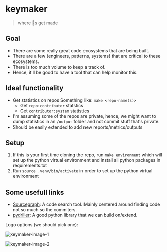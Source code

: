 # keymaker
> where 🔑s get made

## Goal 
* There are some really great code ecosystems that are being built.
* There are a few {engineers, patterns, systems} that are critical to these ecosystems.
* There is too much volume to keep a track of.
* Hence, it'll be good to have a tool that can help monitor this.

## Ideal functionality
* Get statistics on repos Something like: `make <repo-name(s)>`
  * Get `repo:contributor` statstics
  * Get `contributor:system` statistics   
* I'm assuming some of the repos are private, hence, we might want to dump statistics in an `/output` folder and not commit stuff that's private.
* Should be easily extended to add new reports/metrics/outputs

## Setup
1. If this is your first time cloning the repo, run `make environment` which will set up the python virtual environment and install all python packages in requirements.txt
2. Run `source .venv/bin/activate` in order to set up the python virtual environment

## Some usefull links
* [Sourcegraph](https://about.sourcegraph.com/): A code search tool. Mainly centered around finding code not so much so the commiters. 
* [pydriller](https://pydriller.readthedocs.io/en/latest/intro.html): A good python library that we can build on/extend.



Logo options (we should pick one): 

![keymaker-image-1](https://user-images.githubusercontent.com/1289023/152268269-f1c7cb3c-a2dc-4c78-9458-64d68d17d7f3.png)


![keymaker-image-2](https://user-images.githubusercontent.com/1289023/152269293-8824cc23-daf0-4857-ae0c-157b3a6dc532.png)
